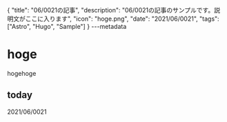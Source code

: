 {
  "title": "06/0021の記事",
  "description": "06/0021の記事のサンプルです。説明文がここに入ります",
  "icon": "hoge.png",
  "date": "2021/06/0021",
  "tags": ["Astro", "Hugo", "Sample"]
}
---metadata

# hoge
hogehoge

## today
2021/06/0021